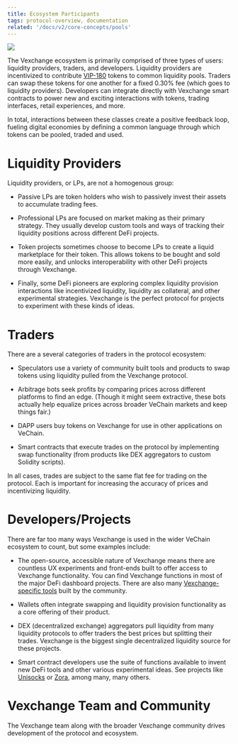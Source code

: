 ```yaml
---
title: Ecosystem Participants
tags: protocol-overview, documentation
related: '/docs/v2/core-concepts/pools'
---
```


![](/images/participants.jpg)

The Vexchange ecosystem is primarily comprised of three types of users: liquidity providers, traders, and developers. Liquidity providers are incentivized to contribute [VIP-180](https://github.com/vechain/VIPs/blob/master/vips/VIP-180.md) tokens to common liquidity pools. Traders can swap these tokens for one another for a fixed <Link to="/docs/v2/advanced-topics/fees">0.30% fee</Link> (which goes to liquidity providers). Developers can integrate directly with Vexchange smart contracts to power new and exciting interactions with tokens, trading interfaces, retail experiences, and more.

In total, interactions between these classes create a positive feedback loop, fueling digital economies by defining a common language through which tokens can be pooled, traded and used.

# Liquidity Providers

Liquidity providers, or LPs, are not a homogenous group:

- Passive LPs are token holders who wish to passively invest their assets to accumulate trading fees.

- Professional LPs are focused on market making as their primary strategy. They usually develop custom tools and ways of tracking their liquidity positions across different DeFi projects.

- Token projects sometimes choose to become LPs to create a liquid marketplace for their token. This allows tokens to be bought and sold more easily, and unlocks interoperability with other DeFi projects through Vexchange.

- Finally, some DeFi pioneers are exploring complex liquidity provision interactions like incentivized liquidity, liquidity as collateral, and other experimental strategies. Vexchange is the perfect protocol for projects to experiment with these kinds of ideas.

# Traders

There are a several categories of traders in the protocol ecosystem:

- Speculators use a variety of community built tools and products to swap tokens using liquidity pulled from the Vexchange protocol.

- Arbitrage bots seek profits by comparing prices across different platforms to find an edge. (Though it might seem extractive, these bots actually help equalize prices across broader VeChain markets and keep things fair.)

- DAPP users buy tokens on Vexchange for use in other applications on VeChain.

- Smart contracts that execute trades on the protocol by implementing swap functionality (from products like DEX aggregators to custom Solidity scripts).

In all cases, trades are subject to the same flat fee for trading on the protocol. Each is important for increasing the accuracy of prices and incentivizing liquidity.

# Developers/Projects

There are far too many ways Vexchange is used in the wider VeChain ecosystem to count, but some examples include:

- The open-source, accessible nature of Vexchange means there are countless UX experiments and front-ends built to offer access to Vexchange functionality. You can find Vexchange functions in most of the major DeFi dashboard projects. There are also many [Vexchange-specific tools](https://github.com/Vexchange/universe) built by the community.

- Wallets often integrate swapping and liquidity provision functionality as a core offering of their product.

- DEX (decentralized exchange) aggregators pull liquidity from many liquidity protocols to offer traders the best prices but splitting their trades. Vexchange is the biggest single decentralized liquidity source for these projects.

- Smart contract developers use the suite of functions available to invent new DeFi tools and other various experimental ideas. See projects like [Unisocks](https://unisocks.exchange/) or [Zora](https://ourzora.com/), among many, many others.

# Vexchange Team and Community

The Vexchange team along with the broader Vexchange community drives development of the protocol and ecosystem.
